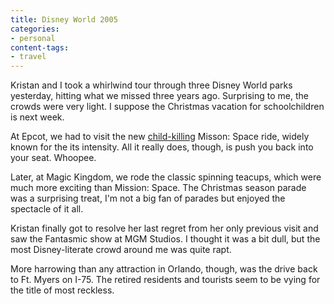 ```yaml
---
title: Disney World 2005
categories:
- personal
content-tags:
- travel
---
```


Kristan and I took a whirlwind tour through three Disney World parks yesterday, hitting what we missed three years ago.  Surprising to me, the crowds were very light.  I suppose the Christmas vacation for schoolchildren is next week.

At Epcot, we had to visit the new [child-killing][1] Misson: Space ride, widely known for the its intensity.  All it really does, though, is push you back into your seat.  Whoopee.

   [1]: http://www.themeparkinsider.com/parks/accident.cfm?Attraction=2754

Later, at Magic Kingdom, we rode the classic spinning teacups, which were much more exciting than Mission: Space.  The Christmas season parade was a surprising treat, I'm not a big fan of parades but enjoyed the spectacle of it all.

Kristan finally got to resolve her last regret from her only previous visit and saw the Fantasmic show at MGM Studios.  I thought it was a bit dull, but the most Disney-literate crowd around me was quite rapt.

More harrowing than any attraction in Orlando, though, was the drive back to Ft. Myers on I-75.  The retired residents and tourists seem to be vying for the title of most reckless.
